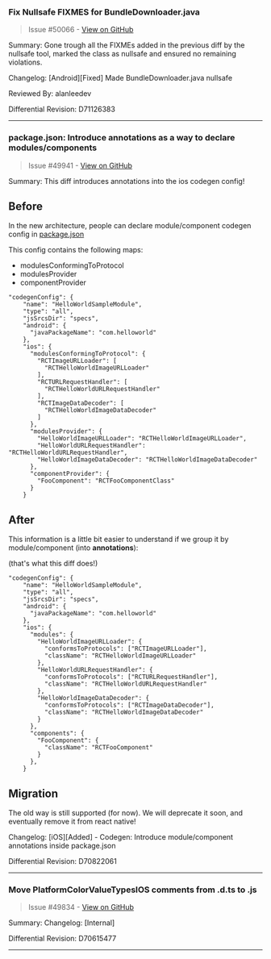 ### Fix Nullsafe FIXMES for BundleDownloader.java

> Issue #50066 - [View on GitHub](https://github.com/facebook/react-native/pull/50066)

Summary:
Gone trough all the FIXMEs added in the previous diff by the nullsafe tool, marked the class as nullsafe and ensured no remaining violations.

Changelog: [Android][Fixed] Made BundleDownloader.java nullsafe

Reviewed By: alanleedev

Differential Revision: D71126383




---

### package.json: Introduce annotations as a way to declare modules/components

> Issue #49941 - [View on GitHub](https://github.com/facebook/react-native/pull/49941)

Summary:
This diff introduces annotations into the ios codegen config!

## Before
In the new architecture, people can declare module/component codegen config in [package.json](https://reactnative.dev/docs/the-new-architecture/using-codegen#configuring-codegen)

This config contains the following maps:
- modulesConformingToProtocol
- modulesProvider
- componentProvider

```
"codegenConfig": {
    "name": "HelloWorldSampleModule",
    "type": "all",
    "jsSrcsDir": "specs",
    "android": {
      "javaPackageName": "com.helloworld"
    },
    "ios": {
      "modulesConformingToProtocol": {
        "RCTImageURLLoader": [
          "RCTHelloWorldImageURLLoader"
        ],
        "RCTURLRequestHandler": [
          "RCTHelloWorldURLRequestHandler"
        ],
        "RCTImageDataDecoder": [
          "RCTHelloWorldImageDataDecoder"
        ]
      },
      "modulesProvider": {
        "HelloWorldImageURLLoader": "RCTHelloWorldImageURLLoader",
        "HelloWorldURLRequestHandler": "RCTHelloWorldURLRequestHandler",
        "HelloWorldImageDataDecoder": "RCTHelloWorldImageDataDecoder"
      },
      "componentProvider": {
        "FooComponent": "RCTFooComponentClass"
      }
    }

```

## After
This information is a little bit easier to understand if we group it by module/component (into **annotations**):

(that's what this diff does!)

```
"codegenConfig": {
    "name": "HelloWorldSampleModule",
    "type": "all",
    "jsSrcsDir": "specs",
    "android": {
      "javaPackageName": "com.helloworld"
    },
    "ios": {
      "modules": {
        "HelloWorldImageURLLoader": {
          "conformsToProtocols": ["RCTImageURLLoader"],
          "className": "RCTHelloWorldImageURLLoader"
        },
        "HelloWorldURLRequestHandler": {
          "conformsToProtocols": ["RCTURLRequestHandler"],
          "className": "RCTHelloWorldURLRequestHandler"
        },
        "HelloWorldImageDataDecoder": {
          "conformsToProtocols": ["RCTImageDataDecoder"],
          "className": "RCTHelloWorldImageDataDecoder"
        }
      },
      "components": {
        "FooComponent": {
          "className": "RCTFooComponent"
        }
      },
    }

```

## Migration
The old way is still supported (for now). We will deprecate it soon, and eventually remove it from react native!

Changelog: [iOS][Added] - Codegen: Introduce module/component annotations inside package.json

Differential Revision: D70822061


---

### Move PlatformColorValueTypesIOS comments from .d.ts to .js

> Issue #49834 - [View on GitHub](https://github.com/facebook/react-native/pull/49834)

Summary:
Changelog:
[Internal]

Differential Revision: D70615477




---

